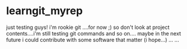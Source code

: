 # learngit_myrep
just testing guys! i'm rookie git ....for now ;) so don't look at project contents....i'm still testing git commands and so on....
maybe in the next future i could contribute with some software that matter (i hope...)
...
...
